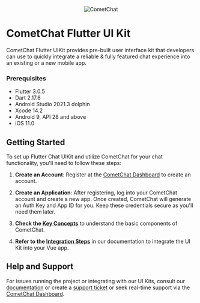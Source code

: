 <p align="center">
  <img alt="CometChat" src="https://assets.cometchat.io/website/images/logos/banner.png">
</p>

# CometChat Flutter UI Kit

CometChat Flutter UIKit provides pre-built user interface kit that developers can use to quickly integrate a reliable & fully featured chat experience into an existing or a new mobile app.<br />

### Prerequisites
- Flutter 3.0.5
- Dart 2.17.6
- Android Studio 2021.3 dolphin
- Xcode 14.2
- Android 9, API 28 and above
- iOS 11.0 

## Getting Started
To set up Flutter Chat UIKit and utilize CometChat for your chat functionality, you'll need to follow these steps:

1. **Create an Account**: Register at the [CometChat Dashboard](https://app.cometchat.com/) to create an account.

2. **Create an Application**: After registering, log into your CometChat account and create a new app. Once created, CometChat will generate an Auth Key and App ID for you. Keep these credentials secure as you'll need them later.

3. **Check the [Key Concepts](https://www.cometchat.com/docs/v4/flutter-uikit/key-concepts)** to understand the basic components of CometChat.

4. **Refer to the [Integration Steps](https://www.cometchat.com/docs/v4/flutter-uikit/integration#getting-started)** in our documentation to integrate the UI Kit into your Vue app.

## Help and Support
For issues running the project or integrating with our UI Kits, consult our [documentation](https://www.cometchat.com/docs/react-uikit/integration) or create a [support ticket](https://help.cometchat.com/hc/en-us) or seek real-time support via the [CometChat Dashboard](https://app.cometchat.com/).


